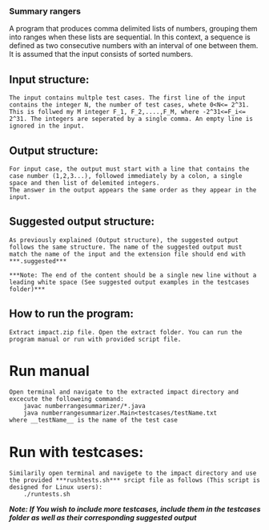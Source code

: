 ### Summary rangers
A program that produces comma delimited lists of numbers, grouping them into ranges when these lists are sequential.
In this context, a sequence is defined as two consecutive numbers with an interval of one between them. It is assumed that the input consists of sorted numbers.

## Input structure:
    The input contains multple test cases. The first line of the input contains the integer N, the number of test cases, whete 0<N<= 2^31.
    This is follwed my M integer F_1, F_2,....,F_M, where -2^31<=F_i<= 2^31. The integers are seperated by a single comma. An empty line is ignored in the input.
    

## Output structure:
    For input case, the output must start with a line that contains the case number (1,2,3...), followed immediately by a colon, a single space and then list of delemited integers.
    The answer in the output appears the same order as they appear in the input.

## Suggested output structure:
    
    As previously explained (Output structure), the suggested output follows the same structure. The name of the suggested output must match the name of the input and the extension file should end with ***.suggested***

    ***Note: The end of the content should be a single new line without a leading white space (See suggested output examples in the testcases folder)***

## How to run the program:
    Extract impact.zip file. Open the extract folder. You can run the program manual or run with provided script file.

# Run manual
    Open terminal and navigate to the extracted impact directory and excecute the followeing command:
        javac numberrangesummarizer/*.java 
        java numberrangesummarizer.Main<testcases/testName.txt
    where __testName__ is the name of the test case

# Run with testcases:
    Similarily open terminal and navigete to the impact directory and use the provided ***rushtests.sh*** srcipt file as follows (This script is designed for Linux users):
        ./runtests.sh

***Note: If You wish to include more testcases, include them in the testcases folder as well as their corresponding suggested output***
    

